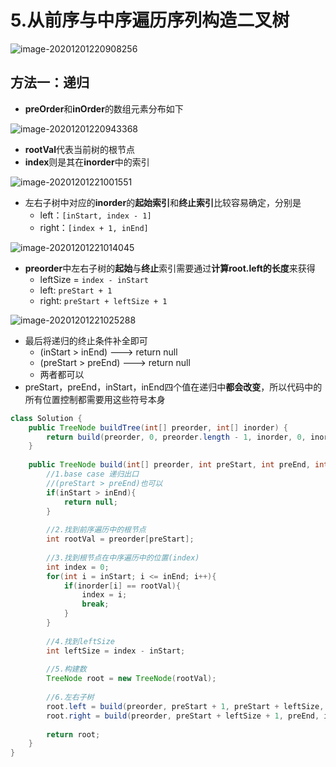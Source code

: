 # 5.从前序与中序遍历序列构造二叉树

![image-20201201220908256](https://raw.githubusercontent.com/TWDH/Leetcode-From-Zero/pictures/img/image-20201201220908256.png)

## 方法一：递归

* **preOrder**和**inOrder**的数组元素分布如下

![image-20201201220943368](https://raw.githubusercontent.com/TWDH/Leetcode-From-Zero/pictures/img/image-20201201220943368.png)

* **rootVal**代表当前树的根节点
* **index**则是其在**inorder**中的索引

![image-20201201221001551](https://raw.githubusercontent.com/TWDH/Leetcode-From-Zero/pictures/img/image-20201201221001551.png)

* 左右子树中对应的**inorder**的**起始索引**和**终止索引**比较容易确定，分别是
  * left：`[inStart, index - 1]`
  * right：`[index + 1, inEnd]`

![image-20201201221014045](https://raw.githubusercontent.com/TWDH/Leetcode-From-Zero/pictures/img/image-20201201221014045.png)

* **preorder**中左右子树的**起始**与**终止**索引需要通过**计算root.left的长度**来获得
  * leftSize = `index - inStart`
  * left: `preStart + 1`
  * right: `preStart + leftSize + 1`

![image-20201201221025288](https://raw.githubusercontent.com/TWDH/Leetcode-From-Zero/pictures/img/image-20201201221025288.png)

* 最后将递归的终止条件补全即可
  * (inStart > inEnd) ---> return null
  * (preStart > preEnd) ---> return null
  * 两者都可以
* preStart，preEnd，inStart，inEnd四个值在递归中**都会改变**，所以代码中的所有位置控制都需要用这些符号本身

```java
class Solution {
    public TreeNode buildTree(int[] preorder, int[] inorder) {
        return build(preorder, 0, preorder.length - 1, inorder, 0, inorder.length - 1);
    }
    
    public TreeNode build(int[] preorder, int preStart, int preEnd, int[] inorder, int inStart, int inEnd){
        //1.base case 递归出口
        //(preStart > preEnd)也可以
        if(inStart > inEnd){
            return null;
        }
        
        //2.找到前序遍历中的根节点
        int rootVal = preorder[preStart];
        
        //3.找到根节点在中序遍历中的位置(index)
        int index = 0;
        for(int i = inStart; i <= inEnd; i++){
            if(inorder[i] == rootVal){
                index = i;
                break;
            }
        }
        
        //4.找到leftSize
        int leftSize = index - inStart;
        
        //5.构建数
        TreeNode root = new TreeNode(rootVal);
        
        //6.左右子树
        root.left = build(preorder, preStart + 1, preStart + leftSize, inorder, inStart, index -1);
        root.right = build(preorder, preStart + leftSize + 1, preEnd, inorder, index + 1, inEnd);
        
        return root;
    }
}
```

